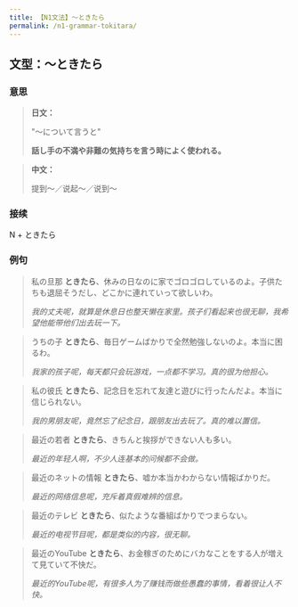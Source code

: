 ```yaml
---
title: 【N1文法】〜ときたら
permalink: /n1-grammar-tokitara/
---
```


## 文型：〜ときたら

### 意思

> **日文：**
> 
> "〜について言うと"
> 
> **話し手の不満や非難の気持ちを言う時によく使われる。**

> **中文：**
>
> 提到〜／说起〜／说到〜


### 接续

N + ときたら

### 例句

> 私の旦那 **ときたら**、休みの日なのに家でゴロゴロしているのよ。子供たちも退屈そうだし、どこかに連れていって欲しいわ。
>
> *我的丈夫呢，就算是休息日也整天懒在家里。孩子们看起来也很无聊，我希望他能带他们出去玩一下。*

> うちの子 **ときたら**、毎日ゲームばかりで全然勉強しないのよ。本当に困るわ。
>
> *我家的孩子呢，每天都只会玩游戏，一点都不学习。真的很为他担心。*

> 私の彼氏 **ときたら**、記念日を忘れて友達と遊びに行ったんだよ。本当に信じられない。
>
> *我的男朋友呢，竟然忘了纪念日，跟朋友出去玩了。真的难以置信。*

> 最近の若者 **ときたら**、きちんと挨拶ができない人も多い。
>
> *最近的年轻人啊，不少人连基本的问候都不会做。*

> 最近のネットの情報 **ときたら**、嘘か本当かわからない情報ばかりだ。
>
> *最近的网络信息呢，充斥着真假难辨的信息。*

> 最近のテレビ **ときたら**、似たような番組ばかりでつまらない。
>
> *最近的电视节目呢，都是类似的内容，很无聊。*

> 最近のYouTube **ときたら**、お金稼ぎのためにバカなことをする人が増えて見ていて不快だ。
>
> *最近的YouTube呢，有很多人为了赚钱而做些愚蠢的事情，看着很让人不快。*
